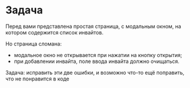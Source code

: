 # Задача

Перед вами представлена простая страница, с модальным
окном, на котором содержится список инвайтов.

Но страница сломана:

- модальное окно не открывается при нажатии на
  кнопку открытия;
- при добавлении инвайта, поле ввода инвайта
  должно очищаться.

Задача: исправить эти две ошибки, и возможно что-то ещё поправить, что не понравится в коде
